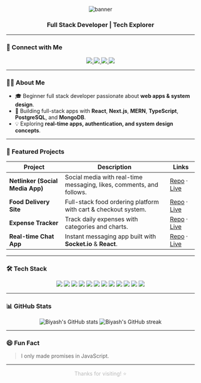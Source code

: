 <!-- Dark theme banner -->
<p align="center">
  <img src="https://capsule-render.vercel.app/api?type=rect&color=22223b&height=120&section=header&text=Hi%20there,%20I'm%20Biyash!%20👋&fontColor=e0e1dd&fontSize=40&animation=fadeIn" alt="banner"/>
</p>

<h3 align="center">Full Stack Developer | Tech Explorer</h3>

---

### 🔗 Connect with Me

<p align="center">
  <a href="mailto:biyashstha21@gmail.com" target="_blank">
    <img src="https://img.shields.io/badge/Gmail-D14836?style=for-the-badge&logo=gmail&logoColor=white"/>
  </a>
  <a href="https://www.linkedin.com/in/biyash-shrestha-375593278/" target="_blank">
    <img src="https://img.shields.io/badge/LinkedIn-%230e76a8.svg?style=for-the-badge&logo=linkedin&logoColor=white"/>
  </a>
  <a href="https://new-portfolio-omega-steel.vercel.app/" target="_blank">
    <img src="https://img.shields.io/badge/Portfolio-%2322223b.svg?style=for-the-badge&logo=firefox-browser&logoColor=white"/>
  </a>
  <a href="https://github.com/biyash-1" target="_blank">
    <img src="https://img.shields.io/badge/GitHub-333?style=for-the-badge&logo=github&logoColor=white"/>
  </a>
</p>

---

### 👨‍💻 About Me

- 🎓 Beginner full stack developer passionate about **web apps & system design**.  
- 🚀 Building full-stack apps with **React**, **Next.js**, **MERN**, **TypeScript**, **PostgreSQL**, and **MongoDB**.  
- 💡 Exploring **real-time apps, authentication, and system design concepts**.  

---

### 🌟 Featured Projects  

| Project | Description | Links |
|---------|-------------|-------|
| **Netlinker (Social Media App)** | Social media with real-time messaging, likes, comments, and follows. | [Repo](https://github.com/biyash-1/Netlinker) · [Live](https://netlinker-woad.vercel.app/) |
| **Food Delivery Site** | Full-stack food ordering platform with cart & checkout system. | [Repo](https://github.com/biyash-1/resturant_frontend) · [Live](https://resturant-frontend-seven.vercel.app/) |
| **Expense Tracker** | Track daily expenses with categories and charts. | [Repo](https://github.com/biyash-1/Expense-tracker-application) · [Live](https://expense-tracker-application-16vn.vercel.app/) |
| **Real-time Chat App** | Instant messaging app built with **Socket.io** & **React**. | [Repo](https://github.com/biyash-1/Real_time-chat-app) · [Live](https://real-time-chat-app-bay.vercel.app/) |

---

### 🛠️ Tech Stack

<p align="center">
  <img src="https://img.shields.io/badge/JavaScript-323330?style=for-the-badge&logo=javascript&logoColor=F7DF1E"/>
  <img src="https://img.shields.io/badge/TypeScript-007ACC?style=for-the-badge&logo=typescript&logoColor=white"/>
  <img src="https://img.shields.io/badge/React-20232A?style=for-the-badge&logo=react&logoColor=61DAFB"/>
  <img src="https://img.shields.io/badge/Next.js-000000?style=for-the-badge&logo=next.js&logoColor=white"/>
  <img src="https://img.shields.io/badge/Node.js-339933?style=for-the-badge&logo=node.js&logoColor=white"/>
  <img src="https://img.shields.io/badge/Express.js-000000?style=for-the-badge&logo=express&logoColor=white"/>
  <img src="https://img.shields.io/badge/TailwindCSS-38B2AC?style=for-the-badge&logo=tailwind-css&logoColor=white"/>
  <img src="https://img.shields.io/badge/MongoDB-4EA94B?style=for-the-badge&logo=mongodb&logoColor=white"/>
  <img src="https://img.shields.io/badge/PostgreSQL-316192?style=for-the-badge&logo=postgresql&logoColor=white"/>
  <img src="https://img.shields.io/badge/Docker-2496ED?style=for-the-badge&logo=docker&logoColor=white"/>
  <img src="https://img.shields.io/badge/Vue.js-35495E?style=for-the-badge&logo=vue.js&logoColor=4FC08D"/>
  <img src="https://img.shields.io/badge/VSCode-007ACC?style=for-the-badge&logo=visual-studio-code&logoColor=white"/>
</p>

---

### 📊 GitHub Stats

<p align="center">
  <img src="https://github-readme-stats.vercel.app/api?username=biyash-1&show_icons=true&theme=dark&hide_border=true" alt="Biyash's GitHub stats" />
  <img src="https://github-readme-streak-stats.herokuapp.com/?user=biyash-1&theme=dark&hide_border=true" alt="Biyash's GitHub streak" />
</p>

---

### 😄 Fun Fact

> I only made promises in JavaScript.

---

<p align="center" style="color: #bbbbbb;">
  Thanks for visiting! ⭐️
</p>
